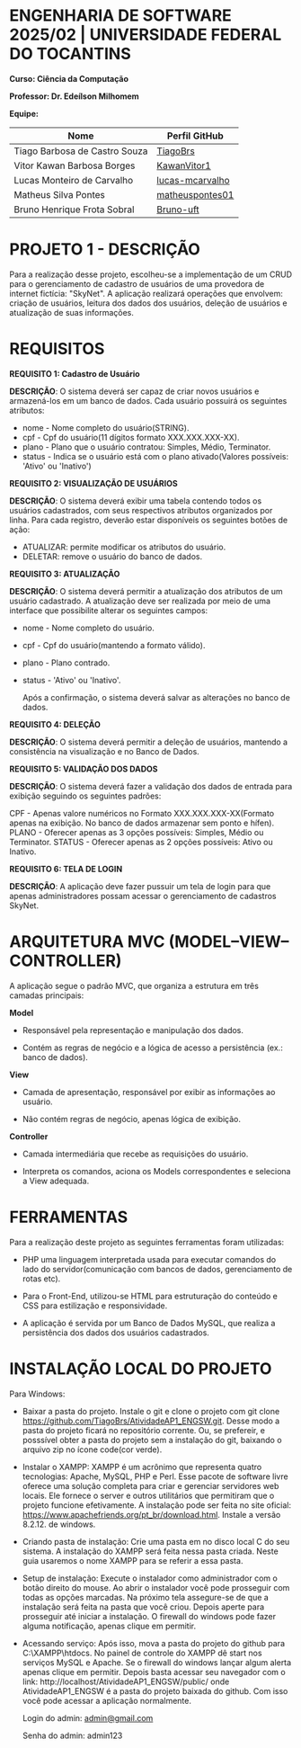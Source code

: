 # ENGENHARIA DE SOFTWARE 2025/02 | UNIVERSIDADE FEDERAL DO TOCANTINS

**Curso: Ciência da Computação**

**Professor: Dr. Edeílson Milhomem**

**Equipe:**

| Nome                           | Perfil GitHub                                 |
|--------------------------------|----------------------------------------------|
| Tiago Barbosa de Castro Souza  | [TiagoBrs](https://github.com/TiagoBrs)     |
| Vitor Kawan Barbosa Borges     | [KawanVitor1](https://github.com/KawanVitor1)|
| Lucas Monteiro de Carvalho     | [lucas-mcarvalho](https://github.com/lucas-mcarvalho)|
| Matheus Silva Pontes           | [matheuspontes01](https://github.com/matheuspontes01)|
| Bruno Henrique Frota Sobral    | [Bruno-uft](https://github.com/Bruno-uft)  |


# PROJETO 1 - DESCRIÇÃO

Para a realização desse projeto, escolheu-se a implementação de um CRUD para o gerenciamento de cadastro de usuários de uma provedora de internet
fictícia: "SkyNet". A aplicação realizará operações que envolvem: criação de usuários, leitura dos dados dos usuários, deleção de usuários e atualização
de suas informações.

# REQUISITOS

**REQUISITO 1: Cadastro de Usuário**

**DESCRIÇÃO**: O sistema deverá ser capaz de criar novos usuários e armazená-los em um banco de dados. Cada usuário possuirá os seguintes atributos:

* nome   - Nome completo do usuário(STRING).
* cpf    - Cpf do usuário(11 dígitos formato XXX.XXX.XXX-XX).
* plano  - Plano que o usuário contratou: Simples, Médio, Terminator.
* status - Indica se o usuário está com o plano ativado(Valores possíveis: 'Ativo' ou  'Inativo')



**REQUISITO 2: VISUALIZAÇÃO DE USUÁRIOS**

**DESCRIÇÃO**: O sistema deverá exibir uma tabela contendo todos os usuários cadastrados, com seus respectivos atributos organizados por linha.
Para cada registro, deverão estar disponíveis os seguintes botões de ação:

* ATUALIZAR: permite modificar os atributos do usuário.
* DELETAR: remove o usuário do banco de dados.



**REQUISITO 3: ATUALIZAÇÃO**

**DESCRIÇÃO**: O sistema deverá permitir a atualização dos atributos de um usuário cadastrado.
A atualização deve ser realizada por meio de uma interface que possibilite alterar os seguintes campos:

* nome   - Nome completo do usuário.
* cpf    - Cpf do usuário(mantendo a formato válido).
* plano  - Plano contrado.
* status - 'Ativo' ou  'Inativo'.

  Após a confirmação, o sistema deverá salvar as alterações no banco de dados.



**REQUISITO 4: DELEÇÃO**

**DESCRIÇÃO**: O sistema deverá permitir a deleção de usuários, mantendo a consistência na visualização e no Banco de Dados.


**REQUISITO 5: VALIDAÇÃO DOS DADOS**

**DESCRIÇÃO**: O sistema deverá fazer a validação dos dados de entrada para exibição seguindo os seguintes padrões:

CPF    - Apenas valore numéricos no Formato XXX.XXX.XXX-XX(Formato apenas na exibição. No banco de dados armazenar sem ponto e hífen).
PLANO  - Oferecer apenas as 3 opções possíveis: Simples, Médio ou Terminator.
STATUS - Oferecer apenas as 2 opções possíveis: Ativo ou Inativo.


**REQUISITO 6: TELA DE LOGIN**

**DESCRIÇÃO**: A aplicação deve fazer pussuir um tela de login para que apenas administradores possam acessar o gerenciamento de cadastros SkyNet.

# ARQUITETURA MVC (MODEL–VIEW–CONTROLLER)
A aplicação segue o padrão MVC, que organiza a estrutura em três camadas principais:

**Model**

* Responsável pela representação e manipulação dos dados.

* Contém as regras de negócio e a lógica de acesso a persistência (ex.: banco de dados).

**View**

* Camada de apresentação, responsável por exibir as informações ao usuário.

* Não contém regras de negócio, apenas lógica de exibição.

**Controller**

* Camada intermediária que recebe as requisições do usuário.

* Interpreta os comandos, aciona os Models correspondentes e seleciona a View adequada.

# FERRAMENTAS

Para a realização deste projeto as seguintes ferramentas foram utilizadas:

* PHP uma linguagem interpretada usada para executar comandos do lado do servidor(comunicação com bancos de dados, gerenciamento de rotas etc).

* Para o Front-End, utilizou-se HTML para estruturação do conteúdo e CSS para estilização e responsividade.

* A aplicação é servida por um Banco de Dados MySQL, que realiza a persistência dos dados dos usuários cadastrados.




# INSTALAÇÃO LOCAL DO PROJETO

Para Windows:

* Baixar a pasta do projeto. Instale o git e clone o projeto com git clone https://github.com/TiagoBrs/AtividadeAP1_ENGSW.git.
  Desse modo a pasta do projeto ficará no repositório corrente. Ou, se prefereir, e posssível obter a pasta do projeto sem a instalação do git,
  baixando o arquivo zip no ícone code(cor verde).

* Instalar o XAMPP: XAMPP é um acrônimo que representa quatro tecnologias: Apache, MySQL, PHP e Perl. Esse pacote de software livre oferece uma
  solução completa para criar e gerenciar servidores web locais. Ele fornece o server e outros utilitários que permitiram que o projeto funcione
  efetivamente. A instalação pode ser feita no site oficial: https://www.apachefriends.org/pt_br/download.html. Instale a versão 8.2.12. de windows.

* Criando pasta de instalação: Crie uma pasta em no disco local C do seu sistema. A instalação do XAMPP será feita nessa pasta criada. Neste guia
  usaremos o nome XAMPP para se referir a essa pasta.

* Setup de instalação: Execute o instalador como administrador com o botão direito do mouse. Ao abrir o instalador você pode prosseguir com todas as opções
  marcadas. Na próximo tela assegure-se de que a instalação será feita na pasta que você criou. Depois aperte para prosseguir até iniciar a instalação.
  O firewall do windows pode fazer alguma notificação, apenas clique em permitir.

* Acessando serviço: Após isso, mova a pasta do projeto do github para C:\XAMPP\htdocs. No painel de controle do XAMPP dê start nos serviços MySQL e Apache.
  Se o firewall do windows lançar algum alerta apenas clique em permitir. Depois basta acessar seu navegador com o link: http://localhost/AtividadeAP1_ENGSW/public/
  onde AtividadeAP1_ENGSW é a pasta do projeto baixada do github. Com isso você pode acessar a aplicação normalmente.

  Login do admin: admin@gmail.com
  
  Senha do admin: admin123
  







  





























